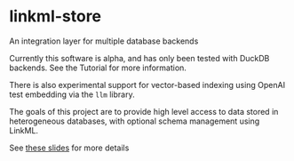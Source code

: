 # linkml-store

An integration layer for multiple database backends

Currently this software is alpha, and has only been tested with DuckDB backends. See the Tutorial for more information.

There is also experimental support for vector-based indexing using OpenAI test embedding via the `llm` library.

The goals of this project are to provide high level access to data stored in heterogeneous databases,
with optional schema management using LinkML.

See [these slides](https://docs.google.com/presentation/d/e/2PACX-1vSgtWUNUW0qNO_ZhMAGQ6fYhlXZJjBNMYT0OiZz8DDx8oj7iG9KofRs6SeaMXBBOICGknoyMG2zaHnm/embed?start=false&loop=false&delayms=3000) for more details

